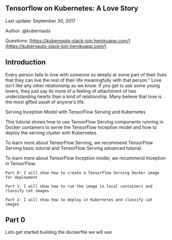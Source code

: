 Tensorflow on Kubernetes: A Love Story
---
Last update: September 30, 2017

Author: @kubernauts

Questions: [https://kubernauts-slack-join.herokuapp.com/](https://kubernauts-slack-join.herokuapp.com/)


Introduction
---
Every person falls in love with someone so deeply at some part of their lives that they can live the rest of their life meaningfully with that person." Love isn't like any other relationship as we know. If you get to ask some young lovers, they just say its more of a feeling of attachment of two understanding hearts than a kind of relationship. Many believe that love is the most gifted asset of anyone's life.
        

Serving Inception Model with TensorFlow Serving and Kubernetes

This tutorial shows how to use TensorFlow Serving components running in Docker containers to serve the TensorFlow Inception model and how to deploy the serving cluster with Kubernetes.

To learn more about TensorFlow Serving, we recommend TensorFlow Serving basic tutorial and TensorFlow Serving advanced tutorial.

To learn more about TensorFlow Inception model, we recommend Inception in TensorFlow.

`Part 0: I will show how to create a TensorFlow Serving Docker image for deployment`

`Part 1: I will show how to run the image in local containers and classify cat images`

`Part 2: I will show how to deploy in Kubernetes and classify cat images`



Part 0
---

Lets get started building the dockerfile we will use
